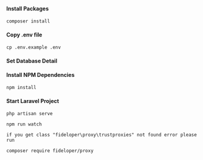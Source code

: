 #### Install Packages

```
composer install
```

#### Copy .env file

```
cp .env.example .env
```

#### Set Database Detail

#### Install NPM Dependencies

```
npm install
```

#### Start Laravel Project

```
php artisan serve
```

```
npm run watch
```
```
if you get class "fideloper\proxy\trustproxies" not found error please run 

composer require fideloper/proxy
```

